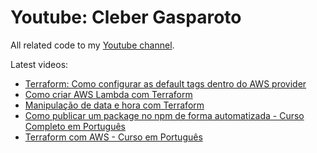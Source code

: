 # Youtube: Cleber Gasparoto

All related code to my [Youtube channel](https://www.youtube.com/channel/UCnP-0M4m5peN-7aLfs4pScA).

Latest videos:
- [Terraform: Como configurar as default tags dentro do AWS provider](https://youtu.be/f7Rz4p5UOQI)
- [Como criar AWS Lambda com Terraform](https://youtu.be/_KnpfcjdyOo)
- [Manipulação de data e hora com Terraform](https://youtu.be/Kb7Td9h6H8Y)
- [Como publicar um package no npm de forma automatizada - Curso Completo em Português](https://youtu.be/Er6TedCiTMs)
- [Terraform com AWS - Curso em Português](https://www.youtube.com/playlist?list=PLWQmZVQayUUIgSmOj3GPH2BJcn0hOzIaP)
